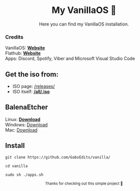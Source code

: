<div align="center">
  
  # My VanillaOS 🌻
  <sup2> Here you can find my VanillaOS installation.</sup2>
  </div>
  
### Credits
VanillaOS: <a href="https://vanillaos.org" target="_blank" rel="noopener">**Website**</a>
<br>Flathub: <a href="https://flathub.org" target="_blank" rel="noopener">**Website**</a></br>
<br1>Apps: Discord, Spotify, Viber and Microsoft Visual Studio Code</br1>

## Get the iso from:
* ISO page: <a href="https://github.com/Vanilla-OS/os/releases/tag/22.10-r5" target="_blank" rel="noopener">/releases/</a>
* ISO itself: <a href="https://github.com/Vanilla-OS/os/releases/download/22.10-r5/VanillaOS-22.10-all.20230116.iso" target="_blank" rel="noopener">**/all/.iso**</a>
## BalenaEtcher 
Linux: <a href="https://github.com/balena-io/etcher/releases/download/v1.10.2/balenaEtcher-1.10.2-x64.AppImage?d_id=3a098830-5af4-4dff-bede-95937ba30729&s_id=1671802525579" target="_blank" rel="noopener">**Download**</a> 
<br> Windows: <a href="https://github.com/balena-io/etcher/releases/download/v1.10.2/balenaEtcher-Portable-1.10.2.exe?d_id=3a098830-5af4-4dff-bede-95937ba30729&s_id=1671802525579" target="_blank" rel="noopener">Download</a>
<br> Mac: <a href="https://github.com/balena-io/etcher/releases/download/v1.10.2/balenaEtcher-1.10.2.dmg?d_id=3a098830-5af4-4dff-bede-95937ba30729&s_id=1671808440901" target="_blank" rel="noopener">Download</a>
## Install
```
git clone https://github.com/GabsEdits/vanilla/
```
```
cd vanilla
```
```
sudo sh ./apps.sh
```

<div align="center">
  <sup> Thanks for checking out this simple project 👋</sup>
